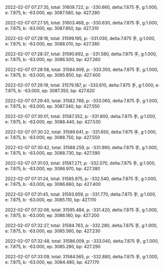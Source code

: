 2022-02-07 07:27:35, total: 31609.722, p: -330.660, delta:7.875 手, g:1.000, e: 7.875, b: -63.000, ep: 3087.580, bp: 427.280

2022-02-07 07:27:55, total: 31603.468, p: -330.630, delta:7.875 手, g:1.000, e: 7.875, b: -63.000, ep: 3087.850, bp: 427.310

2022-02-07 07:28:16, total: 31599.195, p: -331.030, delta:7.875 手, g:1.000, e: 7.875, b: -63.000, ep: 3088.010, bp: 427.380

2022-02-07 07:28:37, total: 31590.692, p: -331.580, delta:7.875 手, g:1.000, e: 7.875, b: -63.000, ep: 3086.500, bp: 427.260

2022-02-07 07:28:58, total: 31584.908, p: -333.350, delta:7.875 手, g:1.000, e: 7.875, b: -63.000, ep: 3085.850, bp: 427.400

2022-02-07 07:29:19, total: 31579.187, p: -333.610, delta:7.875 手, g:1.000, e: 7.875, b: -63.000, ep: 3087.350, bp: 427.620

2022-02-07 07:29:40, total: 31582.766, p: -333.060, delta:7.875 手, g:1.000, e: 7.875, b: -63.000, ep: 3087.340, bp: 427.550

2022-02-07 07:30:01, total: 31587.352, p: -331.800, delta:7.875 手, g:1.000, e: 7.875, b: -63.000, ep: 3088.440, bp: 427.530

2022-02-07 07:30:22, total: 31589.641, p: -331.650, delta:7.875 手, g:1.000, e: 7.875, b: -63.000, ep: 3088.750, bp: 427.550

2022-02-07 07:30:42, total: 31588.259, p: -331.990, delta:7.875 手, g:1.000, e: 7.875, b: -63.000, ep: 3088.730, bp: 427.590

2022-02-07 07:31:03, total: 31587.271, p: -332.070, delta:7.875 手, g:1.000, e: 7.875, b: -63.000, ep: 3086.970, bp: 427.380

2022-02-07 07:31:24, total: 31585.975, p: -332.540, delta:7.875 手, g:1.000, e: 7.875, b: -63.000, ep: 3086.660, bp: 427.400

2022-02-07 07:31:45, total: 31593.959, p: -331.770, delta:7.875 手, g:1.000, e: 7.875, b: -63.000, ep: 3085.110, bp: 427.110

2022-02-07 07:32:06, total: 31595.484, p: -331.420, delta:7.875 手, g:1.000, e: 7.875, b: -63.000, ep: 3086.180, bp: 427.200

2022-02-07 07:32:27, total: 31584.763, p: -332.280, delta:7.875 手, g:1.000, e: 7.875, b: -63.000, ep: 3085.560, bp: 427.230

2022-02-07 07:32:48, total: 31586.009, p: -333.040, delta:7.875 手, g:1.000, e: 7.875, b: -63.000, ep: 3085.280, bp: 427.290

2022-02-07 07:33:09, total: 31584.565, p: -332.880, delta:7.875 手, g:1.000, e: 7.875, b: -63.000, ep: 3084.480, bp: 427.170